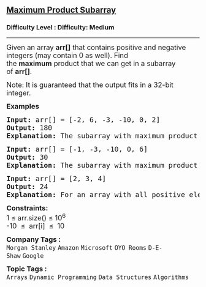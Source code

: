 <h2><a href="https://www.geeksforgeeks.org/problems/maximum-product-subarray3604/1?page=1&difficulty=Medium&sortBy=submissions">Maximum Product Subarray</a></h2><h3>Difficulty Level : Difficulty: Medium</h3><hr><div class="problems_problem_content__Xm_eO"><p><span style="font-size: 18px;">Given an array&nbsp;<strong>arr[]</strong>&nbsp;that contains positive and negative integers (may contain 0 as well). Find the&nbsp;<strong>maximum</strong>&nbsp;product that we can get in a subarray of&nbsp;<strong>arr[]</strong>.</span></p>
<p><span style="font-size: 18px;">Note: It is guaranteed that the output fits in a 32-bit integer.</span></p>
<p><span style="font-size: 18px;"><strong>Examples<br></strong></span></p>
<pre><span style="font-size: 18px;"><strong>Input:</strong> arr[] = [-2, 6, -3, -10, 0, 2]
<strong>Output:</strong> 180
<strong>Explanation:</strong> The subarray with maximum product is {6, -3, -10} with product = 6 * (-3) * (-10) = 180.</span></pre>
<pre><span style="font-size: 18px;"><strong>Input:</strong> arr[] = [-1, -3, -10, 0, 6]
<strong>Output:</strong> 30
<strong>Explanation:</strong> The subarray with maximum product is {-3, -10} with product = (-3) * (-10) = 30.</span></pre>
<pre><span style="font-size: 18px;"><strong>Input: </strong>arr[] = [2, 3, 4] <br><strong>Output:</strong> 24 <br><strong>Explanation:</strong> For an array with all positive elements, the result is product of all elements. </span></pre>
<p><span style="font-size: 18px;"><strong>Constraints:</strong><br>1 ≤ arr.size() ≤ 10<sup>6</sup><br>-10 &nbsp;≤ &nbsp;arr[i] &nbsp;≤ &nbsp;10</span></p></div><p><span style=font-size:18px><strong>Company Tags : </strong><br><code>Morgan Stanley</code>&nbsp;<code>Amazon</code>&nbsp;<code>Microsoft</code>&nbsp;<code>OYO Rooms</code>&nbsp;<code>D-E-Shaw</code>&nbsp;<code>Google</code>&nbsp;<br><p><span style=font-size:18px><strong>Topic Tags : </strong><br><code>Arrays</code>&nbsp;<code>Dynamic Programming</code>&nbsp;<code>Data Structures</code>&nbsp;<code>Algorithms</code>&nbsp;